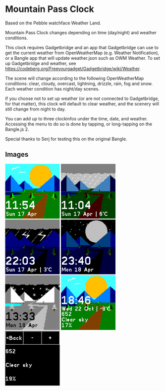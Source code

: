 # Mountain Pass Clock

Based on the Pebble watchface Weather Land.

Mountain Pass Clock changes depending on time (day/night) and weather conditions.

This clock requires Gadgetbridge and an app that Gadgetbridge can use to get the current weather from OpenWeatherMap (e.g. Weather Notification), or a Bangle app that will update weather.json such as OWM Weather. To set up Gadgetbridge and weather, see https://codeberg.org/Freeyourgadget/Gadgetbridge/wiki/Weather.

The scene will change according to the following OpenWeatherMap conditions: clear, cloudy, overcast, lightning, drizzle, rain, fog and snow. Each weather condition has night/day scenes.

If you choose not to set up weather (or are not connected to Gadgetbridge, for that matter), this clock will default to clear weather, and the scenery will still change from night to day.

You can add up to three clockinfos under the time, date, and weather. Accessing the menu to do so is done by tapping, or long-tapping on the Bangle.js 2.

Special thanks to Serj for testing this on the original Bangle.

## Images

![](screenshot1.png)
![](screenshot2.png)
![](screenshot3.png)
![](screenshot4.png)
![](screenshot5.png)
![](screenshot6.png)
![](screenshot7.png)
